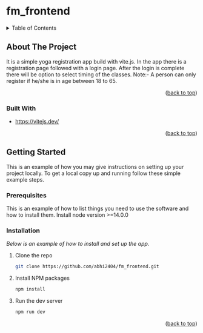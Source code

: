 # fm_frontend

<!-- TABLE OF CONTENTS -->
<details>
  <summary>Table of Contents</summary>
  <ol>
    <li>
      <a href="#about-the-project">About The Project</a>
      <ul>
        <li><a href="#built-with">Built With</a></li>
      </ul>
    </li>
    <li>
      <a href="#getting-started">Getting Started</a>
      <ul>
        <li><a href="#prerequisites">Prerequisites</a></li>
        <li><a href="#installation">Installation</a></li>
      </ul>
    </li>
  </ol>
</details>

<!-- ABOUT THE PROJECT -->
## About The Project
It is a simple yoga registration app build with vite.js. In the app there is a registration page followed with a login page.
After the login is complete there will be option to select timing of the classes.
Note:- A person can only register if he/she is in age between 18 to 65.

<p align="right">(<a href="#readme-top">back to top</a>)</p>

### Built With
* https://vitejs.dev/

<p align="right">(<a href="#readme-top">back to top</a>)</p>

<!-- GETTING STARTED -->
## Getting Started

This is an example of how you may give instructions on setting up your project locally.
To get a local copy up and running follow these simple example steps.

### Prerequisites

This is an example of how to list things you need to use the software and how to install them.
Install node version >=14.0.0

### Installation

_Below is an example of how to install and set up the app._

1. Clone the repo
   ```sh
   git clone https://github.com/abhi2404/fm_frontend.git
   ```
2. Install NPM packages
   ```sh
   npm install
   ```
3. Run the dev server
   ```sh
   npm run dev
   ```

<p align="right">(<a href="#readme-top">back to top</a>)</p>
